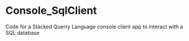 # Console_SqlClient
Code for a Stacked Querry Language console client app to interact with a SQL database
